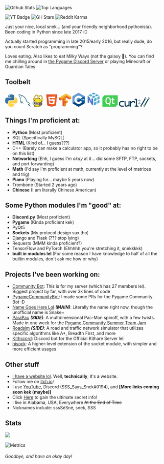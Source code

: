 ![Github Stats](https://github-readme-stats.vercel.app/api?username=SSS-Says-Snek&show_icons=true&theme=merko)
![Top Languages](https://github-readme-stats.vercel.app/api/top-langs/?username=SSS-Says-Snek&show_icons=true&hide=css&theme=merko)

![YT Badge](https://img.shields.io/youtube/channel/subscribers/UCy0lVIEyazL73R-8NECWMfw?style=social)
![GH Stars](https://img.shields.io/github/stars/SSS-Says-Snek?affiliations=OWNER%2CCOLLABORATOR%2CORGANIZATION_MEMBER&style=social)
![Reddit Karma](https://img.shields.io/reddit/user-karma/combined/I_Am_Coding_Master?style=social)

Just your nice, local snek... (and your friendly neighborhood pythonista). Been coding in Python since late 2017 :D

Actually started programming in late 2015/early 2016, but really dude, do you count Scratch as "programming"?

Loves eating. Also likes to eat Milky Ways (not the galaxy 👀). You can find me chilling around in [the Pygame Discord Server](https://discord.gg/ZuB2RySPRJ) or playing Minecraft or Guardian Tales


## Toolbelt
<img src="https://raw.githubusercontent.com/SSS-Says-Snek/SSS-Says-Snek.github.io/master/assets/pylogo.png" width=40></a>
<img src="https://raw.githubusercontent.com/SSS-Says-Snek/SSS-Says-Snek.github.io/master/assets/mysqllogo.png" width=40>
<img src="https://raw.githubusercontent.com/SSS-Says-Snek/SSS-Says-Snek.github.io/master/assets/pygamelogo.png" width=40>
<img src="https://raw.githubusercontent.com/SSS-Says-Snek/SSS-Says-Snek.github.io/master/assets/html5logo.png" width=40>
<img src="https://raw.githubusercontent.com/SSS-Says-Snek/SSS-Says-Snek.github.io/master/assets/tensorflowlogo.png" width=40>
<img src="https://raw.githubusercontent.com/SSS-Says-Snek/SSS-Says-Snek.github.io/master/assets/cpplogo.png" width=40>
<img src="https://raw.githubusercontent.com/SSS-Says-Snek/SSS-Says-Snek.github.io/master/assets/nplogo.png" width=50>
<img src="https://raw.githubusercontent.com/SSS-Says-Snek/SSS-Says-Snek.github.io/master/assets/qtlogo.png" width=50>
<img src="https://raw.githubusercontent.com/SSS-Says-Snek/SSS-Says-Snek.github.io/master/assets/curllogo.png" width=100>



## Things I'm proficient at:
- **Python** (Most proficient)
- SQL (Specifically MySQL)
- **HTML** (Kind of... I guess???)
- C++ (Barely can make a calculator app, so it probably has no right to be on this list)
- **Networking** (Ehh, I guess I'm *okay* at it... did some SFTP, FTP, sockets, and port forwarding)
- **Math** (I'd say I'm proficient at math, currently at the level of matrices and trig)
- **Piano** (Playing for... maybe 5 years now)
- Trombone (Started 2 years ago)
- **Chinese** (I am literally Chinese American)

## Some Python modules I'm "good" at:
- **Discord.py** (Most proficient)
- **Pygame** (Kinda proficient kek)
- PyQt5
- **Sockets** (My protocol design sux tho)
- Django and Flask (??? stop lying)
- Requests (MMM kinda proficient?)
- TensorFlow and PyTorch (Ehhhhh you're stretching it, snekkkkk)
- **built in modules lel** (For some reason I have knowledge to half of all the builtin modules, don't ask me how or why)

## Projects I've been working on:
- [Community Bot](https://github.com/SSS-Says-Snek/community_bot): This is for my server (which has 27 members lel). Biggest project by far, with over 3k lines of code
- [PygameCommunityBot](https://github.com/SSS-Says-Snek/PygameCommunityBot): I made some PRs for the Pygame Community Bot :D
- [Name Goes Here Lol](https://github.com/SSS-Says-Snek/name_goes_here_lol) ***(MAIN)***: Literally the name right now, though the unofficial name is Snake+
- [ParaPac](https://github.com/AvaxarXapaxa/ParaPac) ***(SIDE)***: A multdimensional Pac-Man spinoff, with a few twists. Made in one week for the [Pygame Community Summer Team Jam](https://itch.io/jam/pygame-community-summer-team-jam)
- [Roadsim](https://github.com/SSS-Says-Snek/roadsim) ***(SIDE)***: A road and traffic network simulator that utilizes specific algorithms like A*, Breadth First, and more
- [Kithscord](https://github.com/SSS-Says-Snek/Kithscord): Discord bot for the Official Kithare Server lel
- [hisock](https://github.com/SSS-Says-Snek/hisock): A higher-level extension of the socket module, with simpler and more efficient usages

## Other stuff
- [I have a website lol](https://sss-says-snek.github.io). Well, **technically**, it's a website.
- Follow me on [itch.io](https://sss-says-snek.itch.io)!
- I use [YouTube](https://www.youtube.com/channel/UCy0lVIEyazL73R-8NECWMfw), Discord (SSS_Says_Snek#0194), and **[More links coming soon kek (maybe)]**
- Click [Here](https://sss-says-snek.github.io/secret) to gain the ultimate secret info!
- I live in Alabama, USA, Everywhere ~~At the End of Time~~
- Nicknames include: sssSéSné, snek, SSS

## Stats
<div class="row">
  <div class="column">
    <img src="https://wakatime.com/share/@c74e8b33-36b7-4bd6-972d-3827b933c87b/04b04314-36cf-47fd-abe8-d1c51a8aa336.svg" width=350>
  </div>
</div>

![Metrics](https://metrics.lecoq.io/SSS-Says-Snek?template=classic&achievements=1&notable=1&isocalendar=1&lines=1&languages=1&isocalendar.duration=full-year&languages.limit=8&languages.sections=most-used&languages.colors=github&languages.threshold=0%25&languages.indepth=false&languages.categories=markup%2C%20programming&languages.recent.categories=markup%2C%20programming&languages.recent.load=300&languages.recent.days=14&achievements.threshold=C&achievements.secrets=true&achievements.display=detailed&achievements.limit=0&notable.repositories=false&config.timezone=America%2FChicago)
###### Goodbye, and have an okay day!
